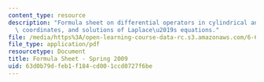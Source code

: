 ```yaml
---
content_type: resource
description: "Formula sheet on differential operators in cylindrical and spherical\
  \ coordinates, and solutions of Laplace\u2019s equations."
file: /media/https%3A/open-learning-course-data-rc.s3.amazonaws.com/6-641-electromagnetic-fields-forces-and-motion-spring-2009/63d0b79dfeb1f184cd001ccd0727f6be_MIT6_641s09_study03.pdf
file_type: application/pdf
resourcetype: Document
title: Formula Sheet - Spring 2009
uid: 63d0b79d-feb1-f184-cd00-1ccd0727f6be
---
```

